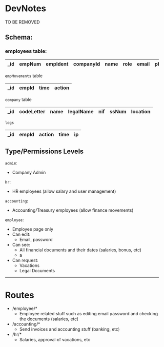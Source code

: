 # DevNotes
TO BE REMOVED
## Schema:
### employees table:

| _id | empNum | empIdent | companyId | name | role | email | phoneNum | password | vatId | ssNum | active | type |
|-----|--------|----------|-----------|------|------|-------|----------|----------|-------|-------|--------|------|
  
`empMovements` table

| _id | empId | time | action |
|-----|-------|------|--------|

`company` table

| _id | codeLetter | name | legalName | nif | ssNum | location |
|-----|------------|------|-----------|-----|-------|----------|

`logs`

| _id | empId | action | time | ip |
|-----|-------|--------|------|----|



## Type/Permissions Levels
`admin`: 
* Company Admin  

`hr`: 
* HR employees (allow salary and user management)

`accounting`: 
* Accounting/Treasury employees (allow finance movements)

`employee`:
* Employee page only
* Can edit:
    * Email, password
* Can see:
    * All financial documents and their dates (salaries, bonus, etc)
    * a
* Can request:
    * Vacations
    * Legal Documents

____________________________________________
# Routes
* /employee/*
    * Employee related stuff such as editing email password and checking the documents (salaries, etc)
* /accounting/*
    * Send invoices and accounting stuff (banking, etc)
* /hr/*
    * Salaries, approval of vacations, etc
